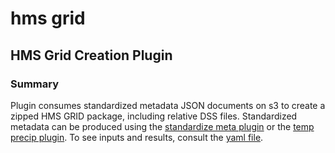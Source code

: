 # hms grid

## HMS Grid Creation Plugin

### Summary

Plugin consumes standardized metadata JSON documents on s3 to create a zipped HMS GRID package, including relative DSS files. Standardized metadata can be produced using the [standardize meta plugin](../standardize_meta/README.md) or the [temp precip plugin](../temp_precip/README.md). To see inputs and results, consult the [yaml file](./hms_grid_plugin.yaml).
